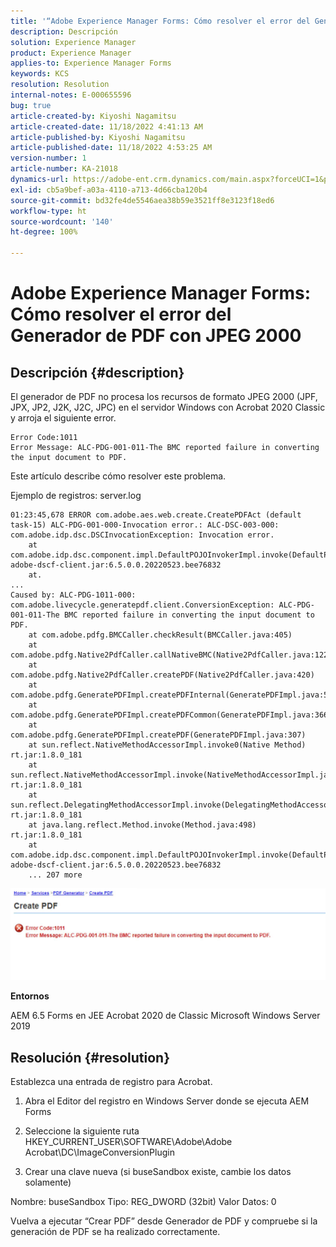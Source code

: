 ```yaml
---
title: '“Adobe Experience Manager Forms: Cómo resolver el error del Generador de PDF con JPEG 2000”'
description: Descripción
solution: Experience Manager
product: Experience Manager
applies-to: Experience Manager Forms
keywords: KCS
resolution: Resolution
internal-notes: E-000655596
bug: true
article-created-by: Kiyoshi Nagamitsu
article-created-date: 11/18/2022 4:41:13 AM
article-published-by: Kiyoshi Nagamitsu
article-published-date: 11/18/2022 4:53:25 AM
version-number: 1
article-number: KA-21018
dynamics-url: https://adobe-ent.crm.dynamics.com/main.aspx?forceUCI=1&pagetype=entityrecord&etn=knowledgearticle&id=82451538-fb66-ed11-9561-6045bd006b3d
exl-id: cb5a9bef-a03a-4110-a713-4d66cba120b4
source-git-commit: bd32fe4de5546aea38b59e3521ff8e3123f18ed6
workflow-type: ht
source-wordcount: '140'
ht-degree: 100%

---
```


# Adobe Experience Manager Forms: Cómo resolver el error del Generador de PDF con JPEG 2000

## Descripción {#description}


El generador de PDF no procesa los recursos de formato JPEG 2000 (JPF, JPX, JP2, J2K, J2C, JPC) en el servidor Windows con Acrobat 2020 Classic y arroja el siguiente error.


```
Error Code:1011 
Error Message: ALC-PDG-001-011-The BMC reported failure in converting the input document to PDF.
```


Este artículo describe cómo resolver este problema.

Ejemplo de registros:
server.log


```
01:23:45,678 ERROR com.adobe.aes.web.create.CreatePDFAct (default task-15) ALC-PDG-001-000-Invocation error.: ALC-DSC-003-000: com.adobe.idp.dsc.DSCInvocationException: Invocation error.
    at com.adobe.idp.dsc.component.impl.DefaultPOJOInvokerImpl.invoke(DefaultPOJOInvokerImpl.java:152) adobe-dscf-client.jar:6.5.0.0.20220523.bee76832
    at.
...
Caused by: ALC-PDG-1011-000: com.adobe.livecycle.generatepdf.client.ConversionException: ALC-PDG-001-011-The BMC reported failure in converting the input document to PDF.
    at com.adobe.pdfg.BMCCaller.checkResult(BMCCaller.java:405)
    at com.adobe.pdfg.Native2PdfCaller.callNativeBMC(Native2PdfCaller.java:1229)
    at com.adobe.pdfg.Native2PdfCaller.createPDF(Native2PdfCaller.java:420)
    at com.adobe.pdfg.GeneratePDFImpl.createPDFInternal(GeneratePDFImpl.java:527)
    at com.adobe.pdfg.GeneratePDFImpl.createPDFCommon(GeneratePDFImpl.java:366)
    at com.adobe.pdfg.GeneratePDFImpl.createPDF(GeneratePDFImpl.java:307)
    at sun.reflect.NativeMethodAccessorImpl.invoke0(Native Method) rt.jar:1.8.0_181
    at sun.reflect.NativeMethodAccessorImpl.invoke(NativeMethodAccessorImpl.java:62) rt.jar:1.8.0_181
    at sun.reflect.DelegatingMethodAccessorImpl.invoke(DelegatingMethodAccessorImpl.java:43) rt.jar:1.8.0_181
    at java.lang.reflect.Method.invoke(Method.java:498) rt.jar:1.8.0_181
    at com.adobe.idp.dsc.component.impl.DefaultPOJOInvokerImpl.invoke(DefaultPOJOInvokerImpl.java:118) adobe-dscf-client.jar:6.5.0.0.20220523.bee76832
    ... 207 more
```






![](assets/___77a247cf-fc66-ed11-9561-6045bd006b3d___.jpeg)

<b>Entornos</b>

AEM 6.5 Forms en JEE
Acrobat 2020 de Classic
Microsoft Windows Server 2019



## Resolución {#resolution}


Establezca una entrada de registro para Acrobat.

1. Abra el Editor del registro en Windows Server donde se ejecuta AEM Forms

2. Seleccione la siguiente ruta
HKEY_CURRENT_USER\SOFTWARE\Adobe\Adobe Acrobat\DC\ImageConversionPlugin

3. Crear una clave nueva (si buseSandbox existe, cambie los datos solamente)

Nombre: buseSandbox
Tipo: REG_DWORD (32bit) Valor
Datos: 0

Vuelva a ejecutar “Crear PDF” desde Generador de PDF y compruebe si la generación de PDF se ha realizado correctamente.
